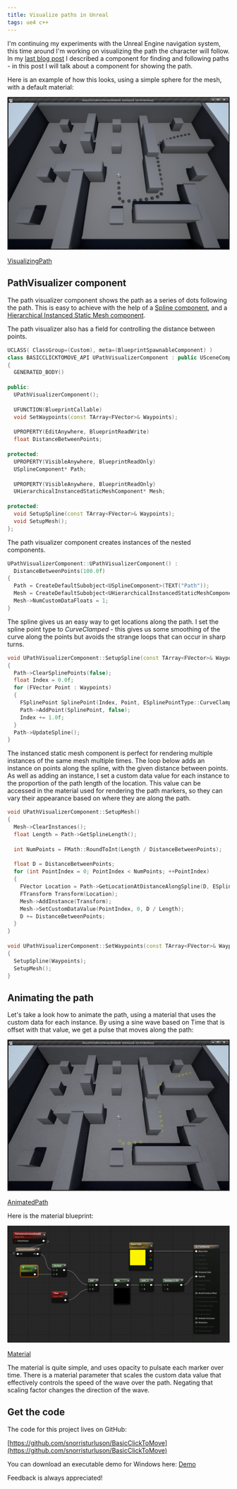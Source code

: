 ```yaml
---
title: Visualize paths in Unreal
tags: ue4 c++
---
```

I'm continuing my experiments with the Unreal Engine navigation system, this time around I'm working on
visualizing the path the character will follow. In my [last blog post](/ClickToMove) I described
a component for finding and following paths - in this post I will talk about a component for showing
the path.

Here is an example of how this looks, using a simple sphere for the mesh, with a default material:

![VisualizingPath](/images/VisualizingPaths/VisualizingPath.png)

[VisualizingPath](/images/VisualizingPaths/VisualizingPath.png)

## PathVisualizer component
The path visualizer component shows the path as a series of dots following the path. This is easy to
achieve with the help of a
[Spline component](https://docs.unrealengine.com/en-US/API/Runtime/Engine/Components/USplineComponent/index.html),
and a [Hierarchical Instanced Static Mesh component](https://docs.unrealengine.com/en-US/API/Runtime/Engine/Components/UHierarchicalInstancedStaticMesh-/index.html).

The path visualizer also has a field for controlling the distance between points.
```cpp
UCLASS( ClassGroup=(Custom), meta=(BlueprintSpawnableComponent) )
class BASICCLICKTOMOVE_API UPathVisualizerComponent : public USceneComponent
{
  GENERATED_BODY()

public:  
  UPathVisualizerComponent();

  UFUNCTION(BlueprintCallable)
  void SetWaypoints(const TArray<FVector>& Waypoints);

  UPROPERTY(EditAnywhere, BlueprintReadWrite)
  float DistanceBetweenPoints;
  
protected:
  UPROPERTY(VisibleAnywhere, BlueprintReadOnly)
  USplineComponent* Path;

  UPROPERTY(VisibleAnywhere, BlueprintReadOnly)
  UHierarchicalInstancedStaticMeshComponent* Mesh;

protected:
  void SetupSpline(const TArray<FVector>& Waypoints);
  void SetupMesh();
};
```

The path visualizer component creates instances of the nested components.

```cpp
UPathVisualizerComponent::UPathVisualizerComponent() :
  DistanceBetweenPoints(100.0f)
{
  Path = CreateDefaultSubobject<USplineComponent>(TEXT("Path"));
  Mesh = CreateDefaultSubobject<UHierarchicalInstancedStaticMeshComponent>(TEXT("Mesh"));
  Mesh->NumCustomDataFloats = 1;
}
```

The spline gives us an easy way to get locations along the path. I set the spline point type
to *CurveClamped* - this gives us some smoothing of the curve along the points but avoids the
strange loops that can occur in sharp turns.

```cpp
void UPathVisualizerComponent::SetupSpline(const TArray<FVector>& Waypoints)
{
  Path->ClearSplinePoints(false);
  float Index = 0.0f;
  for (FVector Point : Waypoints)
  {
    FSplinePoint SplinePoint(Index, Point, ESplinePointType::CurveClamped);
    Path->AddPoint(SplinePoint, false);
    Index += 1.0f;
  }
  Path->UpdateSpline();
}
```
The instanced static mesh component is perfect for rendering multiple instances of the same mesh 
multiple times. The loop below adds an instance on points along the spline, with the given distance
between points. As well as adding an instance, I set a custom data value for each instance to the
proportion of the path length of the location. This value can be accessed in the material used for
rendering the path markers, so they can vary their appearance based on where they are along the path.

```cpp
void UPathVisualizerComponent::SetupMesh()
{
  Mesh->ClearInstances();
  float Length = Path->GetSplineLength();

  int NumPoints = FMath::RoundToInt(Length / DistanceBetweenPoints);

  float D = DistanceBetweenPoints;
  for (int PointIndex = 0; PointIndex < NumPoints; ++PointIndex)
  {
    FVector Location = Path->GetLocationAtDistanceAlongSpline(D, ESplineCoordinateSpace::World);
    FTransform Transform(Location);
    Mesh->AddInstance(Transform);
    Mesh->SetCustomDataValue(PointIndex, 0, D / Length);
    D += DistanceBetweenPoints;
  }
}

void UPathVisualizerComponent::SetWaypoints(const TArray<FVector>& Waypoints)
{
  SetupSpline(Waypoints);
  SetupMesh();
}
```
## Animating the path
Let's take a look how to animate the path, using a material that uses the custom data for each instance.
By using a sine wave based on Time that is offset with that value, we get a pulse that moves along the path:

![AnimatedPath](/images/VisualizingPaths/AnimatedPath.gif)

[AnimatedPath](/images/VisualizingPaths/AnimatedPath.gif)

Here is the material blueprint:

![Material](/images/VisualizingPaths/Material.png)

[Material](/images/VisualizingPaths/Material.png)

The material is quite simple, and uses opacity to pulsate each marker over time. There is a material
parameter that scales the custom data value that effectively controls the speed of the wave over the
path. Negating that scaling factor changes the direction of the wave.

## Get the code
The code for this project lives on GitHub:

[https://github.com/snorristurluson/BasicClickToMove](https://github.com/snorristurluson/BasicClickToMove)

You can download an executable demo for Windows here: 
[Demo](https://drive.google.com/file/d/1qVTMpRCFZMIr8HJu5DFt5bi0wq2Qknei/view?usp=sharing)

Feedback is always appreciated!